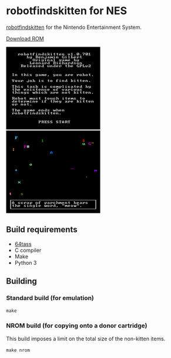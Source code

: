 # robotfindskitten for NES

[robotfindskitten](http://robotfindskitten.org/) for the Nintendo
Entertainment System.

[Download ROM](https://github.com/bgilbert/rfknes/releases/download/v1.1.701/robotfindskitten-1.1.701.nes)

![Title screen](doc/title.png)
![Gameplay screenshot](doc/gameplay.png)

## Build requirements

- [64tass](http://tass64.sourceforge.net/)
- C compiler
- Make
- Python 3

## Building

### Standard build (for emulation)

```
make
```

### NROM build (for copying onto a donor cartridge)

This build imposes a limit on the total size of the non-kitten items.

```
make nrom
```
